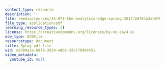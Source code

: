 ```yaml
---
content_type: resource
description: ''
file: /media/courses/15-071-the-analytics-edge-spring-2017/e8784a3ab0762054e8b632b779d64451_BKsi-Khu7Bs.pdf
file_type: application/pdf
learning_resource_types: []
license: https://creativecommons.org/licenses/by-nc-sa/4.0/
ocw_type: OCWFile
resourcetype: Document
title: 3play pdf file
uid: e8784a3a-b076-2054-e8b6-32b779d64451
video_metadata:
  youtube_id: null
---
```

